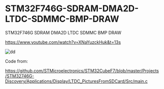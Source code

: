 # STM32F746G-SDRAM-DMA2D-LTDC-SDMMC-BMP-DRAW
STM32F746G SDRAM DMA2D LTDC SDMMC BMP DRAW

https://www.youtube.com/watch?v=XNaYuzckHuk&t=13s

![dd](https://user-images.githubusercontent.com/31142397/196008328-56d16e8f-928b-4365-90b7-01a88565e6b3.jpg)

Code from:

https://github.com/STMicroelectronics/STM32CubeF7/blob/master/Projects/STM32746G-Discovery/Applications/Display/LTDC_PicturesFromSDCard/Src/main.c
